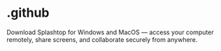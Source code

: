 # .github
Download Splashtop for Windows and MacOS — access your computer remotely, share screens, and collaborate securely from anywhere.
